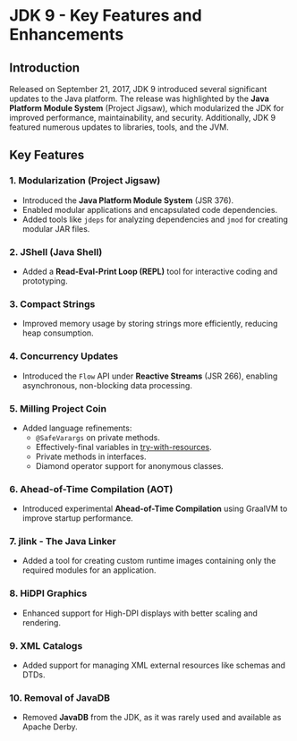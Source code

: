 # JDK 9 - Key Features and Enhancements

## Introduction  
Released on September 21, 2017, JDK 9 introduced several significant updates to the Java platform. The release was highlighted by the **Java Platform Module System** (Project Jigsaw), which modularized the JDK for improved performance, maintainability, and security. Additionally, JDK 9 featured numerous updates to libraries, tools, and the JVM.

## Key Features  

### 1. Modularization (Project Jigsaw)  
- Introduced the **Java Platform Module System** (JSR 376).  
- Enabled modular applications and encapsulated code dependencies.  
- Added tools like `jdeps` for analyzing dependencies and `jmod` for creating modular JAR files.

### 2. JShell (Java Shell)  
- Added a **Read-Eval-Print Loop (REPL)** tool for interactive coding and prototyping.  

### 3. Compact Strings  
- Improved memory usage by storing strings more efficiently, reducing heap consumption.

### 4. Concurrency Updates  
- Introduced the `Flow` API under **Reactive Streams** (JSR 266), enabling asynchronous, non-blocking data processing.  

### 5. Milling Project Coin  
- Added language refinements:  
  - `@SafeVarargs` on private methods.  
  - Effectively-final variables in [try-with-resources](Try-With-Resources%20in%20Java.md).  
  - Private methods in interfaces.  
  - Diamond operator support for anonymous classes.  

### 6. Ahead-of-Time Compilation (AOT)  
- Introduced experimental **Ahead-of-Time Compilation** using GraalVM to improve startup performance.  

### 7. jlink - The Java Linker  
- Added a tool for creating custom runtime images containing only the required modules for an application.  

### 8. HiDPI Graphics  
- Enhanced support for High-DPI displays with better scaling and rendering.  

### 9. XML Catalogs  
- Added support for managing XML external resources like schemas and DTDs.

### 10. Removal of JavaDB  
- Removed **JavaDB** from the JDK, as it was rarely used and available as Apache Derby.

